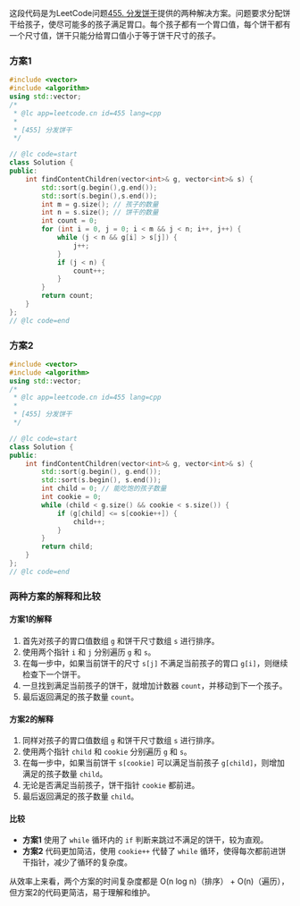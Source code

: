 这段代码是为LeetCode问题[455. 分发饼干](https://leetcode.cn/problems/assign-cookies/)提供的两种解决方案。问题要求分配饼干给孩子，使尽可能多的孩子满足胃口。每个孩子都有一个胃口值，每个饼干都有一个尺寸值，饼干只能分给胃口值小于等于饼干尺寸的孩子。

### 方案1

```cpp
#include <vector>
#include <algorithm>
using std::vector;
/*
 * @lc app=leetcode.cn id=455 lang=cpp
 *
 * [455] 分发饼干
 */

// @lc code=start
class Solution {
public:
    int findContentChildren(vector<int>& g, vector<int>& s) {
        std::sort(g.begin(),g.end());
        std::sort(s.begin(),s.end());
        int m = g.size(); // 孩子的数量
        int n = s.size(); // 饼干的数量
        int count = 0;
        for (int i = 0, j = 0; i < m && j < n; i++, j++) {
            while (j < n && g[i] > s[j]) {
                j++;
            }
            if (j < n) {
                count++;
            }
        }
        return count;
    }
};
// @lc code=end
```

### 方案2

```cpp
#include <vector>
#include <algorithm>
using std::vector;
/*
 * @lc app=leetcode.cn id=455 lang=cpp
 *
 * [455] 分发饼干
 */

// @lc code=start
class Solution {
public:
    int findContentChildren(vector<int>& g, vector<int>& s) {
        std::sort(g.begin(), g.end());
        std::sort(s.begin(), s.end());
        int child = 0; // 能吃饱的孩子数量
        int cookie = 0;
        while (child < g.size() && cookie < s.size()) {
            if (g[child] <= s[cookie++]) {
                child++;
            }
        }
        return child;
    }
};
// @lc code=end
```

### 两种方案的解释和比较

#### 方案1的解释

1. 首先对孩子的胃口值数组 `g` 和饼干尺寸数组 `s` 进行排序。
2. 使用两个指针 `i` 和 `j` 分别遍历 `g` 和 `s`。
3. 在每一步中，如果当前饼干的尺寸 `s[j]` 不满足当前孩子的胃口 `g[i]`，则继续检查下一个饼干。
4. 一旦找到满足当前孩子的饼干，就增加计数器 `count`，并移动到下一个孩子。
5. 最后返回满足的孩子数量 `count`。

#### 方案2的解释

1. 同样对孩子的胃口值数组 `g` 和饼干尺寸数组 `s` 进行排序。
2. 使用两个指针 `child` 和 `cookie` 分别遍历 `g` 和 `s`。
3. 在每一步中，如果当前饼干 `s[cookie]` 可以满足当前孩子 `g[child]`，则增加满足的孩子数量 `child`。
4. 无论是否满足当前孩子，饼干指针 `cookie` 都前进。
5. 最后返回满足的孩子数量 `child`。

#### 比较

- **方案1** 使用了 `while` 循环内的 `if` 判断来跳过不满足的饼干，较为直观。
- **方案2** 代码更加简洁，使用 `cookie++` 代替了 `while` 循环，使得每次都前进饼干指针，减少了循环的复杂度。

从效率上来看，两个方案的时间复杂度都是 O(n log n)（排序） + O(n)（遍历），但方案2的代码更简洁，易于理解和维护。